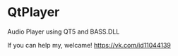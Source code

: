# QtPlayer

Audio Player using QT5 and BASS.DLL

If you can help my, welcame! https://vk.com/id11044139
